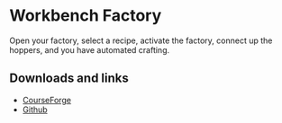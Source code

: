 # Workbench Factory
Open your factory, select a recipe, activate the factory, connect up the hoppers, and you have automated crafting.

## Downloads and links
- [CourseForge](https://www.curseforge.com/minecraft/mc-mods/workbench-factory)
- [Github](https://github.com/puggan/mc-factory)
